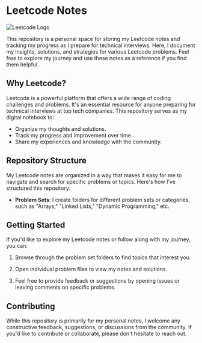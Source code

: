 # Leetcode Notes

![Leetcode Logo](https://www.google.com/url?sa=i&url=https%3A%2F%2Fsupport.leetcode.com%2Fhc%2Fen-us%2Farticles%2F360011884474-How-do-I-change-my-username-&psig=AOvVaw2mqENDB7PEc7afH-CeZ-mU&ust=1695883414899000&source=images&cd=vfe&opi=89978449&ved=0CA8QjRxqFwoTCIjjjJeYyoEDFQAAAAAdAAAAABAD)

This repository is a personal space for storing my Leetcode notes and tracking my progress as I prepare for technical interviews. Here, I document my insights, solutions, and strategies for various Leetcode problems. Feel free to explore my journey and use these notes as a reference if you find them helpful.

## Why Leetcode?

Leetcode is a powerful platform that offers a wide range of coding challenges and problems. It's an essential resource for anyone preparing for technical interviews at top tech companies. This repository serves as my digital notebook to:

- Organize my thoughts and solutions.
- Track my progress and improvement over time.
- Share my experiences and knowledge with the community.

## Repository Structure

My Leetcode notes are organized in a way that makes it easy for me to navigate and search for specific problems or topics. Here's how I've structured this repository:

- **Problem Sets**: I create folders for different problem sets or categories, such as "Arrays," "Linked Lists," "Dynamic Programming," etc.

## Getting Started

If you'd like to explore my Leetcode notes or follow along with my journey, you can:

1. Browse through the problem set folders to find topics that interest you.

2. Open individual problem files to view my notes and solutions.

3. Feel free to provide feedback or suggestions by opening issues or leaving comments on specific problems.

## Contributing

While this repository is primarily for my personal notes, I welcome any constructive feedback, suggestions, or discussions from the community. If you'd like to contribute or collaborate, please don't hesitate to reach out.
